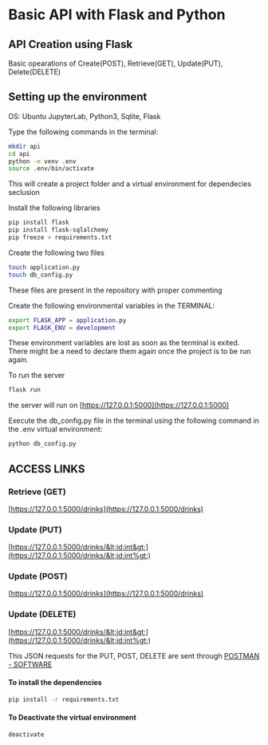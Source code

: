# Basic API with Flask and Python
## API Creation using Flask

Basic opearations of Create(POST), Retrieve(GET), Update(PUT), Delete(DELETE)


## Setting up the environment
OS: Ubuntu
JupyterLab, Python3, Sqlite, Flask

Type the following commands in the terminal:

```sh
mkdir api
cd api
python -m venv .env
source .env/bin/activate
```

This will create a project folder and a virtual environment for dependecies seclusion

Install the following libraries

```sh
pip install flask
pip install flask-sqlalchemy
pip freeze > requirements.txt
```
Create the following two files
```sh
touch application.py
touch db_config.py
```

These files are present in the repository with proper commenting

Create the following environmental variables in the TERMINAL:

```sh
export FLASK_APP = application.py
export FLASK_ENV = development
```
These environment variables are lost as soon as the terminal is exited. There might be a need to declare them again once the project is to be run again.

To run the server
```sh
flask run
```

the server will run on [https://127.0.0.1:5000](https://127.0.0.1:5000)

Execute the db_config.py file in the terminal using the following command in the .env virtual environment:

```sh
python db_config.py
```

## ACCESS LINKS

### Retrieve (GET)

[https://127.0.0.1:5000/drinks](https://127.0.0.1:5000/drinks)

### Update (PUT)

[https://127.0.0.1:5000/drinks/&lt;id:int&gt;](https://127.0.0.1:5000/drinks/&lt;id:int%gt;)

### Update (POST)

[https://127.0.0.1:5000/drinks](https://127.0.0.1:5000/drinks)

### Update (DELETE)

[https://127.0.0.1:5000/drinks/&lt;id:int&gt;](https://127.0.0.1:5000/drinks/&lt;id:int%gt;)

This JSON requests for the PUT, POST, DELETE are sent through [POSTMAN - SOFTWARE](https://www.postman.com/downloads/)


#### To install the dependencies

```sh
pip install -r requirements.txt
```
#### To Deactivate the virtual environment

```sh
deactivate
```

